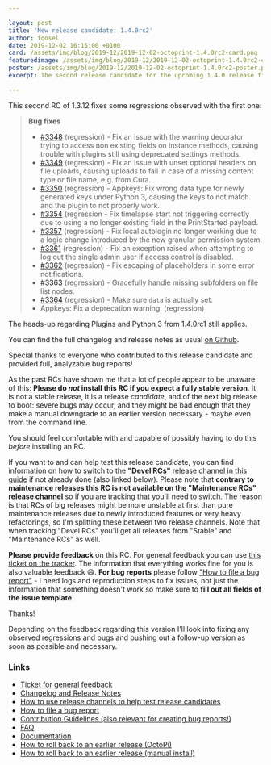 ```yaml
---

layout: post
title: 'New release candidate: 1.4.0rc2'
author: foosel
date: 2019-12-02 16:15:00 +0100
card: /assets/img/blog/2019-12/2019-12-02-octoprint-1.4.0rc2-card.png
featuredimage: /assets/img/blog/2019-12/2019-12-02-octoprint-1.4.0rc2-card.png
poster: /assets/img/blog/2019-12/2019-12-02-octoprint-1.4.0rc2-poster.png
excerpt: The second release candidate for the upcoming 1.4.0 release fixes some regressions observed with the first one.

---
```


This second RC of 1.3.12 fixes some regressions observed with the first one:

> **Bug fixes**
>
>  * [#3348](https://github.com/foosel/OctoPrint/issues/3348) (regression) - Fix an issue with the warning decorator trying to access non existing fields on instance methods, causing trouble with plugins still using deprecated settings methods.
>  * [#3349](https://github.com/foosel/OctoPrint/issues/3349) (regression) - Fix an issue with unset optional headers on file uploads, causing uploads to fail in case of a missing content type or file name, e.g. from Cura.
>  * [#3350](https://github.com/foosel/OctoPrint/issues/3350) (regression) - Appkeys: Fix wrong data type for newly generated keys under Python 3, causing the keys to not match and the plugin to not properly work.
>  * [#3354](https://github.com/foosel/OctoPrint/issues/3354) (regression - Fix timelapse start not triggering correctly due to using a no longer existing field in the PrintStarted payload.
>  * [#3357](https://github.com/foosel/OctoPrint/issues/3357) (regression) - Fix local autologin no longer working due to a logic change introduced by the new granular permission system.
>  * [#3361](https://github.com/foosel/OctoPrint/issues/3361) (regression) - Fix an exception raised when attempting to log out the single admin user if access control is disabled.
>  * [#3362](https://github.com/foosel/OctoPrint/issues/3362) (regression) - Fix escaping of placeholders in some error notifications.
>  * [#3363](https://github.com/foosel/OctoPrint/issues/3363) (regression) - Gracefully handle missing subfolders on file list nodes.
>  * [#3364](https://github.com/foosel/OctoPrint/issues/3364) (regression) - Make sure `data` is actually set.
>  * Appkeys: Fix a deprecation warning. (regression)

The heads-up regarding Plugins and Python 3 from 1.4.0rc1 still applies.

You can find the full changelog and release notes as usual [on Github](https://github.com/foosel/OctoPrint/releases/tag/1.4.0rc2).

Special thanks to everyone who contributed to this release candidate and provided full, analyzable bug reports!

As the past RCs have shown me that a lot of people appear to be unaware of this: **Please do *not* install this RC if you 
expect a fully stable version**. It is not a stable release, it is a release *candidate*, and of the next big release
to boot: severe bugs may occur, and they might be bad enough that they make a manual downgrade to an earlier version 
necessary - maybe even from the command line. 

You should feel comfortable with and capable of possibly having to do this *before* installing an RC.

If you want to and can help test this release candidate, you can find information on how to switch to the 
**"Devel RCs"** release channel [in this guide](https://community.octoprint.org/t/how-to-use-the-release-channels-to-help-test-release-candidates/402)
if not already done (also linked below). Please note that **contrary to maintenance releases this RC is not available
on the "Maintenance RCs" release channel** so if you are tracking that you'll need to switch. The reason is that 
RCs of big releases might be more unstable at first than pure maintenance releases due to newly introduced features
or very heavy refactorings, so I'm splitting these between two release channels. Note that when tracking "Devel RCs" 
you'll get all releases from "Stable" and "Maintenance RCs" as well.

**Please provide feedback** on this RC. For general feedback you can use 
[this ticket on the tracker](https://github.com/foosel/OctoPrint/issues/3360).
The information that everything works fine for you is also valuable feedback 😄. **For bug reports** please follow
["How to file a bug report"](https://github.com/foosel/OctoPrint/blob/master/CONTRIBUTING.md#how-to-file-a-bug-report) - 
I need logs and reproduction steps to fix issues, not just the information that something doesn't work so make sure to
**fill out all fields of the issue template**.

Thanks!

Depending on the feedback regarding this version I'll look into fixing 
any observed regressions and bugs and pushing out a follow-up version 
as soon as possible and necessary.

### Links

  * [Ticket for general feedback](https://github.com/foosel/OctoPrint/issues/3360)
  * [Changelog and Release Notes](https://github.com/foosel/OctoPrint/releases/tag/1.4.0rc2)
  * [How to use release channels to help test release candidates](https://community.octoprint.org/t/how-to-use-the-release-channels-to-help-test-release-candidates/402)
  * [How to file a bug report](https://github.com/foosel/OctoPrint/blob/master/CONTRIBUTING.md#how-to-file-a-bug-report)
  * [Contribution Guidelines (also relevant for creating bug reports!)](https://github.com/foosel/OctoPrint/blob/master/CONTRIBUTING.md)
  * [FAQ](https://faq.octoprint.org)
  * [Documentation](http://docs.octoprint.org/)
  * [How to roll back to an earlier release (OctoPi)](https://community.octoprint.org/t/how-can-i-revert-to-an-older-version-of-the-octoprint-installation-on-my-octopi-image/205)
  * [How to roll back to an earlier release (manual install)](https://community.octoprint.org/t/how-can-i-roll-back-to-an-earlier-version-after-an-update/234)
